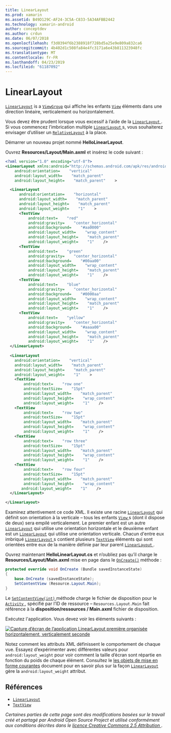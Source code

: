 ```yaml
---
title: LinearLayout
ms.prod: xamarin
ms.assetid: B49D129C-AF24-3C5A-C833-5A34AFBB2442
ms.technology: xamarin-android
author: conceptdev
ms.author: crdun
ms.date: 06/07/2018
ms.openlocfilehash: f3d0394f6b2388918f728bd5a25e9e809a832ca6
ms.sourcegitcommit: 4b402d1c508fa84e4fc3171a6e43b811323948fc
ms.translationtype: MT
ms.contentlocale: fr-FR
ms.lasthandoff: 04/23/2019
ms.locfileid: "61187092"
---
```

# <a name="linearlayout"></a>LinearLayout

[`LinearLayout`](https://developer.xamarin.com/api/type/Android.Widget.LinearLayout/) is a [`ViewGroup`](https://developer.xamarin.com/api/type/Android.Views.ViewGroup/)
qui affiche les enfants [`View`](https://developer.xamarin.com/api/type/Android.Views.View/)
éléments dans une direction linéaire, verticalement ou horizontalement.

Vous devez être prudent lorsque vous excessif à l’aide de la [ `LinearLayout` ](https://developer.xamarin.com/api/type/Android.Widget.LinearLayout/).
Si vous commencez l’imbrication multiple [ `LinearLayout` ](https://developer.xamarin.com/api/type/Android.Widget.LinearLayout/)s, vous souhaiterez envisager d’utiliser un [`RelativeLayout`](https://developer.xamarin.com/api/type/Android.Widget.RelativeLayout/)
à la place.

Démarrer un nouveau projet nommé **HelloLinearLayout**.

Ouvrez **Resources/Layout/Main.axml** et insérez le code suivant :

```xml
<?xml version="1.0" encoding="utf-8"?>
<LinearLayout xmlns:android="http://schemas.android.com/apk/res/android"
    android:orientation=    "vertical"
    android:layout_width=    "match_parent"
    android:layout_height=    "match_parent"    >

  <LinearLayout
      android:orientation=    "horizontal"
      android:layout_width=    "match_parent"
      android:layout_height=    "match_parent"
      android:layout_weight=    "1"    >
      <TextView
          android:text=    "red"
          android:gravity=    "center_horizontal"
          android:background=    "#aa0000"
          android:layout_width=    "wrap_content"
          android:layout_height=    "match_parent"
          android:layout_weight=    "1"    />
      <TextView
          android:text=    "green"
          android:gravity=    "center_horizontal"
          android:background=    "#00aa00"
          android:layout_width=    "wrap_content"
          android:layout_height=    "match_parent"
          android:layout_weight=    "1"    />
      <TextView
          android:text=    "blue"
          android:gravity=    "center_horizontal"
          android:background=    "#0000aa"
          android:layout_width=    "wrap_content"
          android:layout_height=    "match_parent"
          android:layout_weight=    "1"    />
      <TextView
          android:text=    "yellow"
          android:gravity=    "center_horizontal"
          android:background=    "#aaaa00"
          android:layout_width=    "wrap_content"
          android:layout_height=    "match_parent"
          android:layout_weight=    "1"    />
  </LinearLayout>
        
  <LinearLayout
    android:orientation=    "vertical"
    android:layout_width=    "match_parent"
    android:layout_height=    "match_parent"
    android:layout_weight=    "1"    >
    <TextView
        android:text=    "row one"
        android:textSize=    "15pt"
        android:layout_width=    "match_parent"
        android:layout_height=    "wrap_content"
        android:layout_weight=    "1"    />
    <TextView
        android:text=    "row two"
        android:textSize=    "15pt"
        android:layout_width=    "match_parent"
        android:layout_height=    "wrap_content"
        android:layout_weight=    "1"    />
    <TextView
        android:text=    "row three"
        android:textSize=    "15pt"
        android:layout_width=    "match_parent"
        android:layout_height=    "wrap_content"
        android:layout_weight=    "1"    />
    <TextView
        android:text=    "row four"
        android:textSize=    "15pt"
        android:layout_width=    "match_parent"
        android:layout_height=    "wrap_content"
       android:layout_weight=    "1"    />
  </LinearLayout>

</LinearLayout>
```

Examinez attentivement ce code XML. Il existe une racine [`LinearLayout`](https://developer.xamarin.com/api/type/Android.Widget.LinearLayout/)
qui définit son orientation à la verticale &ndash; tous les enfants [ `View` ](https://developer.xamarin.com/api/type/Android.Views.View/)s (dont il dispose de deux) sera empilé verticalement. Le premier enfant est un autre [`LinearLayout`](https://developer.xamarin.com/api/type/Android.Widget.LinearLayout/)
qui utilise une orientation horizontale et le deuxième enfant est un [`LinearLayout`](https://developer.xamarin.com/api/type/Android.Widget.LinearLayout/)
qui utilise une orientation verticale. Chacun d'entre eux imbriqué [ `LinearLayout` ](https://developer.xamarin.com/api/type/Android.Widget.LinearLayout/)s contient plusieurs [`TextView`](https://developer.xamarin.com/api/type/Android.Widget.TextView/)
éléments qui sont orientées entre eux de la manière définie par leur parent [ `LinearLayout` ](https://developer.xamarin.com/api/type/Android.Widget.LinearLayout/).

Ouvrez maintenant **HelloLinearLayout.cs** et n’oubliez pas qu’il charge le **Resources/Layout/Main.axml** mise en page dans le [`OnCreate()`](https://developer.xamarin.com/api/member/Android.App.Activity.OnCreate/p/Android.OS.Bundle/)
méthode :

```csharp
protected override void OnCreate (Bundle savedInstanceState)
{
    base.OnCreate (savedInstanceState);
    SetContentView (Resource.Layout.Main);
}
```

Le [ `SetContentView(int)` ](https://developer.xamarin.com/api/member/Android.App.Activity.SetContentView/(System.Int32)) méthode charge le fichier de disposition pour le [ `Activity` ](https://developer.xamarin.com/api/type/Android.App.Activity/), spécifié par l’ID de ressource &ndash; `Resources.Layout.Main` fait référence à la **disposition/ressources / Main.axml** fichier de disposition.

Exécutez l'application. Vous devez voir les éléments suivants :

[![Capture d’écran de l’application LinearLayout première organisée horizontalement, verticalement seconde](linear-layout-images/helloviews1.png)](linear-layout-images/helloviews1.png#lightbox)

Notez comment les attributs XML définissent le comportement de chaque vue. Essayez d’expérimenter avec différentes valeurs pour `android:layout_weight` pour voir comment la taille d’écran sont répartie en fonction du poids de chaque élément. Consultez le [les objets de mise en forme courantes](https://developer.android.com/guide/topics/ui/declaring-layout.html) document pour en savoir plus sur la façon [`LinearLayout`](https://developer.xamarin.com/api/type/Android.Widget.LinearLayout/)
gère la `android:layout_weight` attribut.


## <a name="references"></a>Références

-   [`LinearLayout`](https://developer.xamarin.com/api/type/Android.Widget.LinearLayout/) 
-   [`TextView`](https://developer.xamarin.com/api/type/Android.Widget.TextView/) 

*Certaines parties de cette page sont des modifications basées sur le travail créé et partagé par Android Open Source Project et utilisé conformément aux conditions décrites dans le*
[*licence Creative Commons 2.5 Attribution* ](http://creativecommons.org/licenses/by/2.5/).

